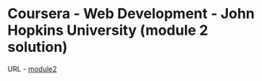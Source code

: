 # Coursera - Web Development - John Hopkins University  (module 2 solution)

URL - [module2](https://agrima84.github.io/coursera_agrima_WebDevJHU_module-2.github.io/)

